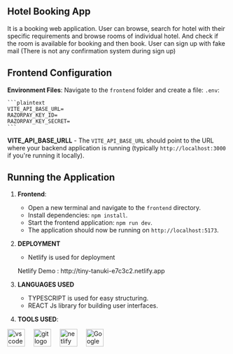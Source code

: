 ## Hotel Booking App
It is a booking web application. User can browse, search for hotel with their specific requirements and browse rooms of individual hotel. And check if the room is available for booking and then book. User can sign up with fake mail (There is not any confirmation system during sign up)


## Frontend Configuration

**Environment Files**: Navigate to the `frontend` folder and create a file: `.env`:

    ```plaintext
    VITE_API_BASE_URL=
    RAZORPAY_KEY_ID=
    RAZORPAY_KEY_SECRET=
    ```

**VITE_API_BASE_URLL**
    - The `VITE_API_BASE_URL` should point to the URL where your backend application is running (typically `http://localhost:3000` if you're running it locally).


## Running the Application

1. **Frontend**:
    - Open a new terminal and navigate to the `frontend` directory.
    - Install dependencies: `npm install`.
    - Start the frontend application: `npm run dev`.
    - The application should now be running on `http://localhost:5173`.
      
      

2. **DEPLOYMENT**
    - Netlify is used for deployment
    <p align="1eft">Netlify Demo : http://tiny-tanuki-e7c3c2.netlify.app</p> 
    

    
3. **LANGUAGES USED**
    - TYPESCRIPT is used for easy structuring.
    - REACT Js library for building user interfaces.
      


4. **TOOLS USED**:
 <div align="left">
  <img src="https://cdn.simpleicons.org/visualstudiocode/007ACC" height="40" alt="vscode logo"  />
  <img width="12" />
  <img src="https://cdn.simpleicons.org/git/F05032" height="40" alt="git logo"  />
  <img width="12" />
  <img src="https://cdn.simpleicons.org/netlify/00C7B7" height="40" alt="netlify logo"  />
  <img width="12" />
  <img src="https://upload.wikimedia.org/wikipedia/commons/thumb/e/e1/Google_Chrome_icon_%28February_2022%29.svg/72px-Google_Chrome_icon_%28February_2022%29.svg.png" height="40" alt="Google chrome logo"  />
</div>

    
